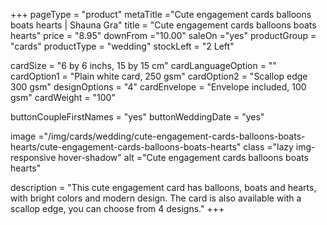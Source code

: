 +++
pageType = "product"
metaTitle ="Cute engagement cards balloons boats hearts | Shauna Gra"
title = "Cute engagement cards balloons boats hearts"
price = "8.95"
downFrom ="10.00"
saleOn ="yes"
productGroup = "cards"
productType = "wedding"
stockLeft = "2 Left" 
 
cardSize = "6 by 6 inchs, 15 by 15 cm"
cardLanguageOption = ""
cardOption1 = "Plain white card, 250 gsm"
cardOption2 = "Scallop edge 300 gsm"
designOptions = "4"
cardEnvelope = "Envelope included, 100 gsm"
cardWeight = "100"

buttonCoupleFirstNames = "yes"
buttonWeddingDate = "yes"
 
image ="/img/cards/wedding/cute-engagement-cards-balloons-boats-hearts/cute-engagement-cards-balloons-boats-hearts"
class ="lazy img-responsive hover-shadow"
alt ="Cute engagement cards balloons boats hearts"
 
description = "This cute engagement card has balloons, boats and hearts, with bright colors and modern design. The card is also available with a scallop edge, you can choose from 4 designs."
+++
